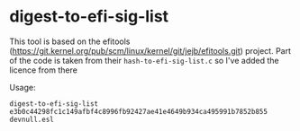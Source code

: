 # digest-to-efi-sig-list

This tool is based on the efitools (https://git.kernel.org/pub/scm/linux/kernel/git/jejb/efitools.git) project.
Part of the code is taken from their `hash-to-efi-sig-list.c` so I've added the licence from there

Usage:
```
digest-to-efi-sig-list e3b0c44298fc1c149afbf4c8996fb92427ae41e4649b934ca495991b7852b855 devnull.esl
```
